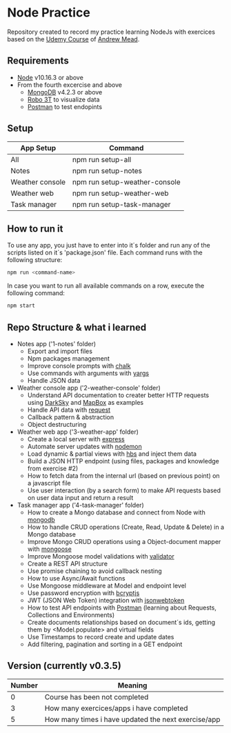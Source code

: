 # Node Practice
Repository created to record my practice learning NodeJs with exercices based on the [Udemy Course](https://www.udemy.com/course/the-complete-nodejs-developer-course-2) of [Andrew Mead](https://www.udemy.com/user/andrewmead/).

## Requirements
 - [Node](https://nodejs.org/en/download/) v10.16.3 or above
 - From the fourth excercise and above
   - [MongoDB](https://www.mongodb.com/download-center/community) v4.2.3 or above
   - [Robo 3T](https://robomongo.org/download) to visualize data
   - [Postman](https://www.postman.com/downloads/) to test endopints

## Setup
| App Setup | Command |
| ------ | ------ |
| All | npm run setup-all |
| Notes | npm run setup-notes |
| Weather console | npm run setup-weather-console |
| Weather web | npm run setup-weather-web |
| Task manager | npm run setup-task-manager |

## How to run it
To use any app, you just have to enter into it´s folder and run any of the scripts listed on it´s 'package.json' file. Each command runs with the following structure:
```sh
npm run <command-name>
```
In case you want to run all available commands on a row, execute the following command:
```sh
npm start
```

## Repo Structure & what i learned
 - Notes app ('1-notes' folder)
    - Export and import files
    - Npm packages management
    - Improve console prompts with [chalk](https://www.npmjs.com/package/chalk)
    - Use commands with arguments with [yargs](https://www.npmjs.com/package/yargs)
    - Handle JSON data
 - Weather console app ('2-weather-console' folder)
    - Understand API documentation to creater better HTTP requests using [DarkSky](darksky.net/dev) and [MapBox](docs.mapbox.com/api) as examples
    - Handle API data with [request](https://www.npmjs.com/package/request)
    - Callback pattern & abstraction
    - Object destructuring
 - Weather web app ('3-weather-app' folder)
    - Create a local server with [express](https://www.npmjs.com/package/express)
    - Automate server updates with [nodemon](https://www.npmjs.com/package/nodemon)
    - Load dynamic & partial views with [hbs](https://www.npmjs.com/package/hbs) and inject them data
    - Build a JSON HTTP endpoint (using files, packages and knowledge from exercise #2)
    - How to fetch data from the internal url (based on previous point) on a javascript file
    - Use user interaction (by a search form) to make API requests based on user data input and return a result
 - Task manager app ('4-task-manager' folder)
    - How to create a Mongo database and connect from Node with [mongodb](https://www.npmjs.com/package/mongodb)
    - How to handle CRUD operations (Create, Read, Update & Delete) in a Mongo database
    - Improve Mongo CRUD operations using a Object-document mapper with [mongoose](https://www.npmjs.com/package/mongoose)
    - Improve Mongoose model validations with [validator](https://www.npmjs.com/package/validator)
    - Create a REST API structure
    - Use promise chaining to avoid callback nesting
    - How to use Async/Await functions
    - Use Mongoose middleware at Model and endpoint level
    - Use password encryption with [bcryptjs](https://www.npmjs.com/package/bcryptjs)
    - JWT (JSON Web Token) integration with [jsonwebtoken](https://www.npmjs.com/package/jsonwebtoken)
    - How to test API endpoints with [Postman](https://www.postman.com) (learning about Requests, Collections and Environments)
    - Create documents relationships based on document´s ids, getting them by <Model.populate> and virtual fields
    - Use Timestamps to record create and update dates
    - Add filtering, pagination and sorting in a GET endpoint

 ## Version (currently v0.3.5)
| Number | Meaning |
| ------ | ------ |
| 0 | Course has been not completed |
| 3 | How many exercices/apps i have completed |
| 5 | How many times i have updated the next exercise/app |